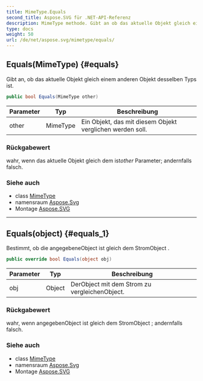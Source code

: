 ```yaml
---
title: MimeType.Equals
second_title: Aspose.SVG für .NET-API-Referenz
description: MimeType methode. Gibt an ob das aktuelle Objekt gleich einem anderen Objekt desselben Typs ist.
type: docs
weight: 50
url: /de/net/aspose.svg/mimetype/equals/
---
```

## Equals(MimeType) {#equals}

Gibt an, ob das aktuelle Objekt gleich einem anderen Objekt desselben Typs ist.

```csharp
public bool Equals(MimeType other)
```

| Parameter | Typ | Beschreibung |
| --- | --- | --- |
| other | MimeType | Ein Objekt, das mit diesem Objekt verglichen werden soll. |

### Rückgabewert

wahr, wenn das aktuelle Objekt gleich dem ist*other* Parameter; andernfalls falsch.

### Siehe auch

* class [MimeType](../)
* namensraum [Aspose.Svg](../../mimetype/)
* Montage [Aspose.SVG](../../../)

---

## Equals(object) {#equals_1}

Bestimmt, ob die angegebeneObject ist gleich dem StromObject .

```csharp
public override bool Equals(object obj)
```

| Parameter | Typ | Beschreibung |
| --- | --- | --- |
| obj | Object | DerObject mit dem Strom zu vergleichenObject. |

### Rückgabewert

wahr, wenn angegebenObject ist gleich dem StromObject ; andernfalls falsch.

### Siehe auch

* class [MimeType](../)
* namensraum [Aspose.Svg](../../mimetype/)
* Montage [Aspose.SVG](../../../)


